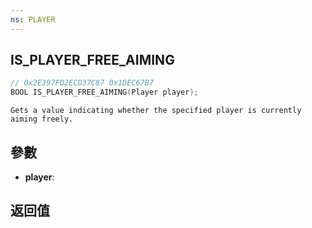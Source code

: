 ```yaml
---
ns: PLAYER
---
```

## IS_PLAYER_FREE_AIMING

```c
// 0x2E397FD2ECD37C87 0x1DEC67B7
BOOL IS_PLAYER_FREE_AIMING(Player player);
```

```
Gets a value indicating whether the specified player is currently aiming freely.  
```

## 參數
* **player**: 

## 返回值
